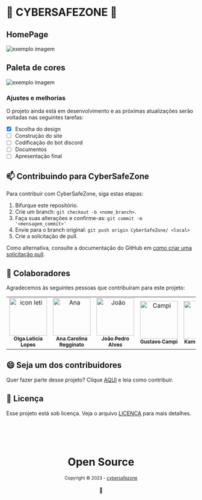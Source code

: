 # 🔏 CYBERSAFEZONE 💾

## HomePage
<img src="https://media.discordapp.net/attachments/1098139264258158602/1122099268006719538/Group_2.png?width=1092&height=670" alt="exemplo imagem">

## Paleta de cores
<img src="" alt="exemplo imagem">

### Ajustes e melhorias

O projeto ainda está em desenvolvimento e as próximas atualizações serão voltadas nas seguintes tarefas:

- [x] Escolha do design
- [ ] Construção do site
- [ ] Codificação do bot discord
- [ ] Documentos
- [ ] Apresentação final

## 📫 Contribuindo para CyberSafeZone
Para contribuir com CyberSafeZone, siga estas etapas:

1. Bifurque este repositório.
2. Crie um branch: `git checkout -b <nome_branch>`.
3. Faça suas alterações e confirme-as: `git commit -m '<mensagem_commit>'`
4. Envie para o branch original: `git push origin CyberSafeZone/ <local>`
5. Crie a solicitação de pull.

Como alternativa, consulte a documentação do GitHub em [como criar uma solicitação pull](https://help.github.com/en/github/collaborating-with-issues-and-pull-requests/creating-a-pull-request).

## 🤝 Colaboradores

Agradecemos às seguintes pessoas que contribuíram para este projeto:

<table>
  <tr>
    <td align="center">
      <a href="#">
        <img src="https://avatars.githubusercontent.com/u/110142708?s=400&u=71a4f8db0ef4037c2635f6d72955ce7d6ed50bef&v=4" width="100px;" alt="icon leti"/><br>
        <sub>
          <b>Olga Leticia Lopes</b>
        </sub>
      </a>
    </td>
     <td align="center">
      <a href="#">
        <img src="https://avatars.githubusercontent.com/u/89092519?v=4" width="100px;" alt="Ana"/><br>
        <sub>
          <b>Ana Carolina Regginato</b>
        </sub>
      </a>
    </td>
    <td align="center">
      <a href="#">
        <img src="https://avatars.githubusercontent.com/u/82236608?v=4" width="100px;" alt="João"/><br>
        <sub>
          <b>João Pedro Alves</b>
        </sub>
      </a>
    </td>
    <td align="center">
      <a href="#">
        <img src="https://avatars.githubusercontent.com/u/89092519?v=4" width="100px;" alt="Campi"/><br>
        <sub>
          <b>Gustavo Campi</b>
        </sub>
      </a>
    </td>
     <td align="center">
      <a href="#">
        <img src="https://avatars.githubusercontent.com/u/89092519?v=4" width="100px;" alt="Kamy"/><br>
        <sub>
          <b>Kamily Simeão</b>
        </sub>
      </a>
    </td>
  </tr>
</table>


## 😄 Seja um dos contribuidores<br>

Quer fazer parte desse projeto? Clique [AQUI](CONTRIBUTING.md) e leia como contribuir.

## 📝 Licença

Esse projeto está sob licença. Veja o arquivo [LICENÇA](LICENSE.md) para mais detalhes.


<div align="center">
  <br/>
  <br/>
  <br/>
    <div>
      <h1>Open Source</h1>
      <sub>Copyright © 2023 - <a href="https://github.com/iuricode">cybersafezone</sub></a>
    </div>
    <br/>
    💖
</div>
